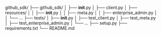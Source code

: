
github_sdk/
├── github_sdk/
│   ├── __init__.py
│   ├── client.py
│   ├── resources/
│   │   ├── __init__.py
│   │   ├── meta.py
│   │   ├── enterprise_admin.py
│   │   └── ...
├── tests/
│   ├── __init__.py
│   ├── test_client.py
│   ├── test_meta.py
│   ├── test_enterprise_admin.py
│   └── ...
├── setup.py
├── requirements.txt
└── README.md
